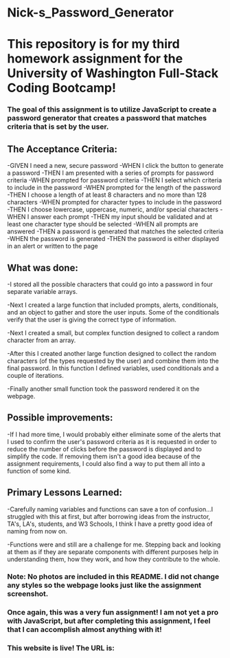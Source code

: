 # Nick-s_Password_Generator

# This repository is for my third homework assignment for the University of Washington Full-Stack Coding Bootcamp!

### The goal of this assignment is to utilize JavaScript to create a password generator that creates a password that matches criteria that is set by the user.

## The Acceptance Criteria:

-GIVEN I need a new, secure password
-WHEN I click the button to generate a password
-THEN I am presented with a series of prompts for password criteria
-WHEN prompted for password criteria
-THEN I select which criteria to include in the password
-WHEN prompted for the length of the password
-THEN I choose a length of at least 8 characters and no more than 128 characters
-WHEN prompted for character types to include in the password
-THEN I choose lowercase, uppercase, numeric, and/or special characters
-WHEN I answer each prompt
-THEN my input should be validated and at least one character type should be selected
-WHEN all prompts are answered
-THEN a password is generated that matches the selected criteria
-WHEN the password is generated
-THEN the password is either displayed in an alert or written to the page

## What was done:

-I stored all the possible characters that could go into a password in four separate variable arrays.

-Next I created a large function that included prompts, alerts, conditionals, and an object to gather and store the user inputs. Some of the conditionals verify that the user is giving the correct type of information.

-Next I created a small, but complex function designed to collect a random character from an array.

-After this I created another large function designed to collect the random characters (of the types requested by the user) and combine them into the final password. In this function I defined variables, used conditionals and a couple of iterations.

-Finally another small function took the password rendered it on the webpage.

## Possible improvements:

-If I had more time, I would probably either eliminate some of the alerts that I used to confirm the user's password criteria as it is requested in order to reduce the number of clicks before the password is displayed and to simplify the code. If removing them isn't a good idea because of the assignment requirements, I could also find a way to put them all into a function of some kind.

## Primary Lessons Learned:

-Carefully naming variables and functions can save a ton of confusion...I struggled with this at first, but after borrowing ideas from the instructor, TA's, LA's, students, and W3 Schools, I think I have a pretty good idea of naming from now on.

-Functions were and still are a challenge for me. Stepping back and looking at them as if they are separate components with different purposes help in understanding them, how they work, and how they contribute to the whole.

### Note: No photos are included in this README. I did not change any styles so the webpage looks just like the assignment screenshot.

### Once again, this was a very fun assignment! I am not yet a pro with JavaScript, but after completing this assignment, I feel that I can accomplish almost anything with it!

### This website is live! The URL is: 